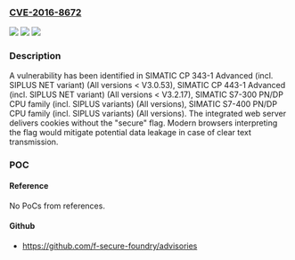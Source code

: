 ### [CVE-2016-8672](https://cve.mitre.org/cgi-bin/cvename.cgi?name=CVE-2016-8672)
![](https://img.shields.io/static/v1?label=Product&message=n%2Fa&color=blue)
![](https://img.shields.io/static/v1?label=Version&message=n%2Fa&color=blue)
![](https://img.shields.io/static/v1?label=Vulnerability&message=n%2Fa&color=brighgreen)

### Description

A vulnerability has been identified in SIMATIC CP 343-1 Advanced (incl. SIPLUS NET variant) (All versions < V3.0.53), SIMATIC CP 443-1 Advanced (incl. SIPLUS NET variant) (All versions < V3.2.17), SIMATIC S7-300 PN/DP CPU family (incl. SIPLUS variants) (All versions), SIMATIC S7-400 PN/DP CPU family (incl. SIPLUS variants) (All versions). The integrated web server delivers cookies without the "secure" flag. Modern browsers interpreting the flag would mitigate potential data leakage in case of clear text transmission.

### POC

#### Reference
No PoCs from references.

#### Github
- https://github.com/f-secure-foundry/advisories

